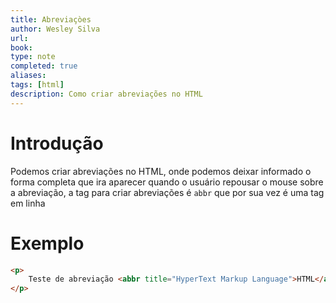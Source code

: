 ```yaml
---
title: Abreviaçòes
author: Wesley Silva
url:
book:
type: note
completed: true
aliases:
tags: [html]
description: Como criar abreviações no HTML
---
```

# Introdução
Podemos criar abreviações no HTML, onde podemos deixar informado o forma completa que ira aparecer quando o usuário repousar o mouse sobre a abreviação, a tag para criar abreviações é `abbr` que por sua vez é uma tag em linha

# Exemplo
```html
<p>
	Teste de abreviação <abbr title="HyperText Markup Language">HTML</abbr>
</p>
```
